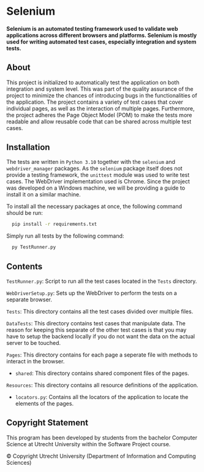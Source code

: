 
# Selenium
#### Selenium is an automated testing framework used to validate web applications across different browsers and platforms. Selenium is mostly used for writing automated test cases, especially integration and system tests.
## About

This project is initialized to automatically test the application on both 
integration and system level. 
This was part of the quality assurance of the project to minimize the chances of 
introducing bugs in the functionalities of the application. 
The project contains a variety of test cases that cover individual pages, as well as 
the interaction of multiple pages. Furthermore, the project adheres the Page Object Model 
(POM) to make the tests more readable and allow reusable code that can be shared across 
multiple test cases.

## Installation

The tests are written in `Python 3.10` together with the `selenium` and 
`webdriver_manager` packages.
As the `selenium` package itself does not provide a 
testing framework, the `unittest` module was used to write test cases. 
The WebDriver implementation used is Chrome. Since the project was developed on a Windows 
machine, we will be providing a guide to install it on a similar machine.

To install all the necessary packages at once, the following command should be run:

```bash
  pip install -r requirements.txt
```

Simply run all tests by the following command:

```bash
  py TestRunner.py
```

## Contents

`TestRunner.py`: Script to run all the test cases located in the `Tests` directory.

`WebDriverSetup.py`: Sets up the WebDriver to perform the tests on a separate browser.

`Tests`: This directory contains all the test cases divided over multiple files.

`DataTests`: This directory contains test cases that manipulate data. The reason for keeping this separate of the other test cases is that you may have to setup the backend locally if you do not want the data on the actual server to be touched.

`Pages`: This directory contains for each page a seperate file with methods to interact in the browser.
- `shared`: This directory contains shared component files of the pages.

`Resources`: This directory contains all resource definitions of the application.
- `locators.py`: Contains all the locators of the application to locate the elements of the pages.


## Copyright Statement

This program has been developed by students from the bachelor Computer Science at
Utrecht University within the Software Project course.

© Copyright Utrecht University (Department of Information and Computing Sciences)